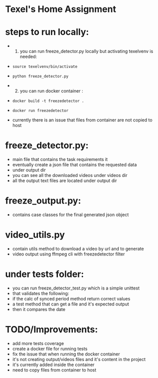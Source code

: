 # Texel's Home Assignment

# steps to run locally:
- 1) you can run freeze_detector.py locally but activating texelvenv is needed:
-     source texelvenv/bin/activate
-     python freeze_detector.py

- 2) you can run docker container :
-     docker build -t freezedetector .
-     docker run freezedetector
- currently there is an issue that files from container are not copied to host

# freeze_detector.py:
- main file that contains the task requirements it 
- eventually create a json file that contains the requested data
- under output dir
- you can see all the downloaded videos under videos dir
- all the output text files are located under output dir

# freeze_output.py:
- contains case classes for the final generated json object

# video_utils.py
- contain utils method to download a video by url and to generate 
- video output using ffmpeg cli with freezedetector filter


# under tests folder:
- you can run freeze_detector_test.py which is a simple unittest
- that validates the following:
- if the calc of synced period method return correct values
- a test method that can get a file and it's expected output
- then it compares the date


# TODO/Improvements:
- add more tests coverage
- create a docker file for running tests
- fix the issue that when running the docker container
- it's not creating output/videos files and it's content in the project
- it's currently added inside the container
- need to copy files from container to host